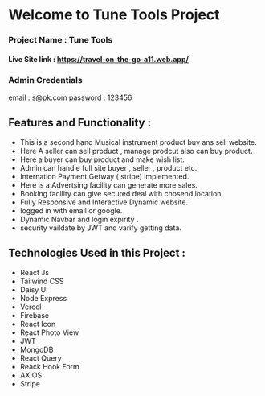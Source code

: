 # Welcome to Tune Tools Project
### Project Name : Tune Tools
#### Live Site link : https://travel-on-the-go-a11.web.app/

### Admin Credentials
email : s@pk.com
password : 123456

## Features and Functionality :

* This is a second hand Musical instrument product buy ans sell website.
* Here A seller can sell product , manage prodcut also can buy product.
* Here a buyer can buy product and make wish list.
* Admin can handle full site buyer , seller , product etc.
* Internation Payment Getway ( stripe) implemented.
* Here is a Advertsing facility can generate more sales.
* Booking facility can give secured deal with chosend location.
* Fully Responsive and Interactive Dynamic website.
* logged in with email or google.
* Dynamic Navbar and login expirity .
* security vaildate by JWT and varify getting data.

## Technologies Used in this Project :
* React Js
* Tailwind CSS
* Daisy UI
* Node Express
* Vercel 
* Firebase
* React Icon
* React Photo View
* JWT
* MongoDB
* React Query
* Reack Hook Form 
* AXIOS 
* Stripe



